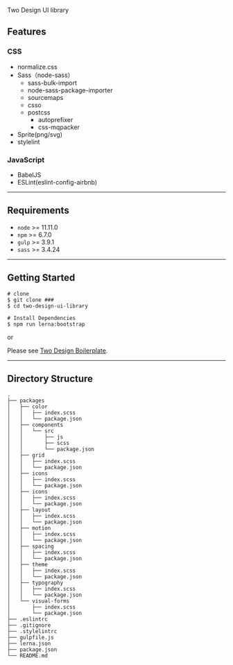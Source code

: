 Two Design UI library

## Features

### CSS
- normalize.css
- Sass（node-sass）
    - sass-bulk-import
    - node-sass-package-importer
    - sourcemaps
    - csso
    - postcss
        - autoprefixer
        - css-mqpacker
- Sprite(png/svg)
- stylelint

### JavaScript
- BabelJS
- ESLint(eslint-config-airbnb)

***

## Requirements

- `node` >= 11.11.0
- `npm` >= 6.7.0
- `gulp` >= 3.9.1
- `sass` >= 3.4.24

***

## Getting Started

```
# clone
$ git clone ###
$ cd two-design-ui-library

# Install Dependencies
$ npm run lerna:bootstrap
```

or

Please see [Two Design Boilerplate](https://github.com/two2two2/two-design-boilerplate).

***

## Directory Structure

```
.
├── packages
│   ├── color
│   │   ├── index.scss
│   │   └── package.json
│   ├── components
│   │   └── src
│   │       ├── js
│   │       ├── scss
│   │       └── package.json
│   ├── grid
│   │   ├── index.scss
│   │   └── package.json
│   ├── icons
│   │   ├── index.scss
│   │   └── package.json
│   ├── icons
│   │   ├── index.scss
│   │   └── package.json
│   ├── layout
│   │   ├── index.scss
│   │   └── package.json
│   ├── motion
│   │   ├── index.scss
│   │   └── package.json
│   ├── spacing
│   │   ├── index.scss
│   │   └── package.json
│   ├── theme
│   │   ├── index.scss
│   │   └── package.json
│   ├── typography
│   │   ├── index.scss
│   │   └── package.json
│   └── visual-forms
│       ├── index.scss
│       └── package.json
├── .eslintrc
├── .gitignore
├── .stylelintrc
├── gulpfile.js
├── lerna.json
├── package.json
└── README.md
```
